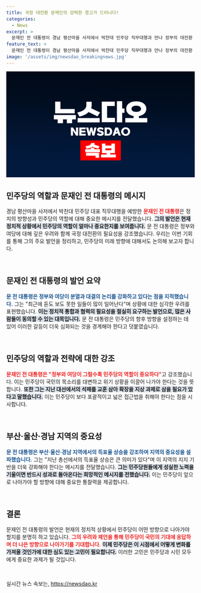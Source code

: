 ```yaml
---
title: 국정 대전환 문재인의 강력한 경고가 드러나다!
categories:
  - News
excerpt: >
  문재인 전 대통령이 경남 평산마을 사저에서 박찬대 민주당 직무대행과 만나 정부의 대전환 필요성을 강조하며, 민주당의 역할을 촉구했다. 국정 갈등과 대결 구도 속에서 과거의 교훈을 잊지 말고, 부산·울산·경남에서의 득표율 상승을 바탕으로 확장에 나서야 한다고 주문했다.
feature_text: >
  문재인 전 대통령이 경남 평산마을 사저에서 박찬대 민주당 직무대행과 만나 정부의 대전환 필요성을 강조하며, 민주당의 역할을 촉구했다. 국정 갈등과 대결 구도 속에서 과거의 교훈을 잊지 말고, 부산·울산·경남에서의 득표율 상승을 바탕으로 확장에 나서야 한다고 주문했다.
image: '/assets/img/newsdao_breakingnews.jpg'
---
```


<p><img src="/assets/img/newsdao_breakingnews.jpg" alt="pcversion 속보" /></p>

<h2 data-ke-size="size26">민주당의 역할과 문재인 전 대통령의 메시지</h2>

<p data-ke-size="size16">경남 평산마을 사저에서 박찬대 민주당 대표 직무대행을 예방한 <b><span style="color: #ee2323;">문재인 전 대통령</span></b>은 정치의 방향성과 민주당의 역할에 대해 중요한 메시지를 전달했습니다. <b><span style="background-color: #21538527;">그의 발언은 현재 정치적 상황에서 민주당의 역할이 얼마나 중요한지를 보여줍니다.</span></b> 문 전 대통령은 정부와 여당에 대해 깊은 우려와 함께 국정 대전환의 필요성을 강조했습니다. 우리는 이번 기회를 통해 그의 주요 발언을 정리하고, 민주당의 미래 방향에 대해서도 논의해 보고자 합니다.</p>

<p data-ke-size="size16">&nbsp;</p>

<h2 data-ke-size="size26">문재인 전 대통령의 발언 요약</h2>

<p data-ke-size="size16"><b><span style="color: #1a5490;">문 전 대통령은 정부와 여당이 분열과 대결의 논리를 강화하고 있다는 점을 지적했습니다.</span></b> 그는 "최근에 듣도 보도 못한 일들이 많이 일어난다"며 상황에 대한 심각한 우려를 표현했습니다. <b><span style="background-color: #21538527;">이는 정치적 통합과 협력의 필요성을 절실히 요구하는 발언으로, 많은 사람들이 동의할 수 있는 대목입니다.</span></b> 문 전 대통령은 민주당의 향후 방향을 설정하는 데 있어 이러한 갈등이 더욱 심화되는 것을 경계해야 한다고 덧붙였습니다.</p>

<p data-ke-size="size16">&nbsp;</p>

<h2 data-ke-size="size26">민주당의 역할과 전략에 대한 강조</h2>

<p data-ke-size="size16"><b><span style="color: #ee2323;">문재인 전 대통령은 "정부와 여당이 그럴수록 민주당의 역할이 중요하다"</span></b>고 강조했습니다. 이는 민주당이 국민의 목소리를 대변하고 위기 상황을 이끌어 나가야 한다는 것을 뜻합니다. <b><span style="background-color: #21538527;">또한 그는 지난 대선에서의 석패를 교훈 삼아 확장을 지상 과제로 삼을 필요가 있다고 말했습니다.</span></b> 이는 민주당이 보다 포괄적이고 넓은 접근법을 취해야 한다는 점을 시사합니다.</p>

<p data-ke-size="size16">&nbsp;</p>

<h2 data-ke-size="size26">부산·울산·경남 지역의 중요성</h2>

<p data-ke-size="size16"><b><span style="color: #1a5490;">문 전 대통령은 부산·울산·경남 지역에서의 득표율 상승을 강조하며 지역의 중요성을 설파했습니다.</span></b> 그는 "지난 총선에서의 득표율 상승은 큰 의미가 있다"며 이 지역의 지지 기반을 더욱 강화해야 한다는 메시지를 전달했습니다. <b><span style="background-color: #21538527;">그는 민주당원들에게 성실한 노력을 기울이면 반드시 성과로 돌아온다는 희망적인 메시지를 전했습니다.</span></b> 이는 민주당이 앞으로 나아가야 할 방향에 대해 중요한 통찰력을 제공합니다.</p>

<p data-ke-size="size16">&nbsp;</p>

<h2 data-ke-size="size26">결론</h2>

<p data-ke-size="size16">문재인 전 대통령의 발언은 현재의 정치적 상황에서 민주당이 어떤 방향으로 나아가야 할지를 분명히 하고 있습니다. <b><span style="color: #ee2323;">그의 우려와 제언을 통해 민주당이 국민의 기대에 응답하며 더 나은 방향으로 나아가기를 기대합니다.</span></b> <b><span style="background-color: #21538527;">이제 민주당은 이 시점에서 어떻게 변화를 가져올 것인가에 대한 심도 있는 고민이 필요합니다.</span></b> 이러한 고민은 민주당과 시민 모두에게 중요한 과제가 될 것입니다.</p>

<p data-ke-size="size16">&nbsp;</p>
실시간 뉴스 속보는, <a href="https://newsdao.kr" rel="dofollow">https://newsdao.kr</a>


